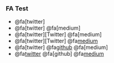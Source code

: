 ### FA Test

- @fa[twitter]
- @fa[twitter] @fa[medium]
- @fa[twitter][Twitter] @fa[medium]
- @fa[twitter][Twitter] @fa[medium](Medium)
- @fa[twitter] @fa[github](GitHub) @fa[medium]
- @fa[twitter](Twitter) @fa[github] @fa[medium](Medium)


